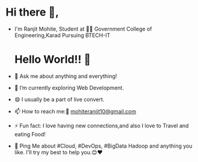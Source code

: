# Hi there 👋,

- I'm Ranjit Mohite, Student at 👨‍💻 Government College of Engineering,Karad Pursuing BTECH-IT


  # Hello World!! 🤔
- 💬 Ask me about anything and everything!
- 🌱 I’m currently exploring Web Development.
- 😄 I usually be a part of live convert.
- 📫 How to reach me:📧 mohiteranjit10@gmail.com
- ⚡ Fun fact: I love having new connections,and also I love to Travel and eating Food!
- 💬 Ping Me about #Cloud, #DevOps, #BigData Hadoop and anything you like. I'll try my best to help you.😊❤

 
